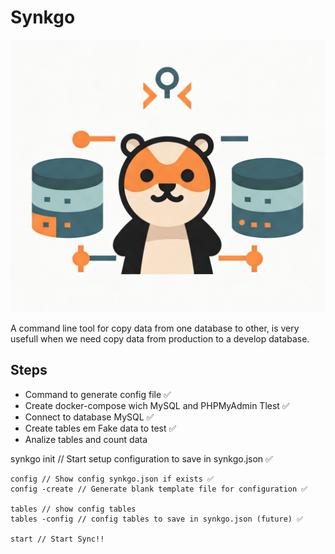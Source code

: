 # Synkgo

![Synkgo Logo](./synkgo-logo-2.png)

A command line tool for copy data from one database to other, is very usefull when we need copy data from production to a develop database.

## Steps

* Command to generate config file ✅
* Create docker-compose wich MySQL and PHPMyAdmin Tlest ✅
* Connect to database MySQL ✅
* Create tables em Fake data to test ✅
* Analize tables and count data

synkgo
    init // Start setup configuration to save in synkgo.json ✅

    config // Show config synkgo.json if exists ✅
    config -create // Generate blank template file for configuration ✅

    tables // show config tables
    tables -config // config tables to save in synkgo.json (future) ✅

    start // Start Sync!!